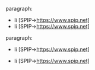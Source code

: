 paragraph:
- li [SPIP->https://www.spip.net]
- li [SPIP->https://www.spip.net]

paragraph:

   * li [SPIP->https://www.spip.net]
   
   * li [SPIP->https://www.spip.net]